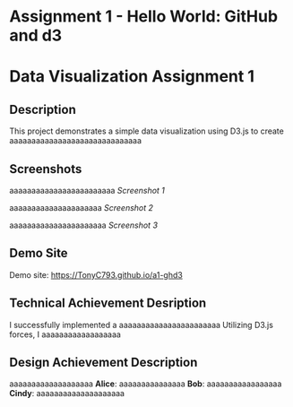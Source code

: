 Assignment 1 - Hello World: GitHub and d3  
===
# Data Visualization Assignment 1

## Description

This project demonstrates a simple data visualization using D3.js to create aaaaaaaaaaaaaaaaaaaaaaaaaaaaaa

## Screenshots


aaaaaaaaaaaaaaaaaaaaaaaa
*Screenshot 1*

aaaaaaaaaaaaaaaaaaaaa
*Screenshot 2*

aaaaaaaaaaaaaaaaaaaaaa
*Screenshot 3*

## Demo Site

Demo site: https://TonyC793.github.io/a1-ghd3

## Technical Achievement Desription

I successfully implemented a aaaaaaaaaaaaaaaaaaaaaaa
Utilizing D3.js forces, I aaaaaaaaaaaaaaaaaa

## Design Achievement Description

aaaaaaaaaaaaaaaaaaa
**Alice**: aaaaaaaaaaaaaaa
**Bob**: aaaaaaaaaaaaaaaaa
**Cindy**: aaaaaaaaaaaaaaaaaaaa 

